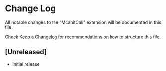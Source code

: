 # Change Log

All notable changes to the "McahitCali" extension will be documented in this file.

Check [Keep a Changelog](http://keepachangelog.com/) for recommendations on how to structure this file.

## [Unreleased]

- Initial release